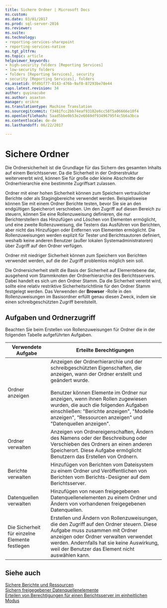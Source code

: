 ```yaml
---
title: Sichere Ordner | Microsoft Docs
ms.custom: 
ms.date: 03/01/2017
ms.prod: sql-server-2016
ms.reviewer: 
ms.suite: 
ms.technology:
- reporting-services-sharepoint
- reporting-services-native
ms.tgt_pltfrm: 
ms.topic: article
helpviewer_keywords:
- high-security folders [Reporting Services]
- low-security folders
- folders [Reporting Services], security
- security [Reporting Services], folders
ms.assetid: 0fd91f77-0143-476b-9af0-87293be78e44
caps.latest.revision: 34
author: guyinacube
ms.author: asaxton
manager: erikre
ms.translationtype: Machine Translation
ms.sourcegitcommit: f3481fcc2bb74eaf93182e6cc58f5a06666e10f4
ms.openlocfilehash: 5aad5bbe0b53e2e6669df93496795f4c5b6a3bca
ms.contentlocale: de-de
ms.lasthandoff: 06/22/2017

---
```

# <a name="secure-folders"></a>Sichere Ordner
  Die Ordnersicherheit ist die Grundlage für das Sichern des gesamten Inhalts auf einem Berichtsserver. Da die Sicherheit in der Ordnerstruktur weitervererbt wird, können Sie für große oder kleine Abschnitte der Ordnerhierarchie eine bestimmte Zugriffsart zulassen.  
  
 Ordner mit einer hohen Sicherheit können zum Speichern vertraulicher Berichte oder als Stagingbereiche verwendet werden. Beispielsweise können Sie mit einem Ordner Berichte testen, bevor Sie sie an den endgültigen Speicherort verschieben. Um den Zugriff auf diesen Bereich zu steuern, können Sie eine Rollenzuweisung definieren, die nur Berichterstellern das Hinzufügen und Löschen von Elementen ermöglicht, und eine zweite Rollenzuweisung, die Testern das Ausführen von Berichten, aber nicht das Hinzufügen oder Entfernen von Elementen ermöglicht. Die Rollenzuweisungen werden explizit für Tester und Berichtsautoren definiert, weshalb keine anderen Benutzer (außer lokalen Systemadministratoren) über Zugriff auf den Ordner verfügen.  
  
 Ordner mit niedriger Sicherheit können zum Speichern von Berichten verwendet werden, auf die der Zugriff problemlos möglich sein soll.  
  
 Die Ordnersicherheit stellt die Basis der Sicherheit auf Elementebene dar, ausgehend vom Stammknoten der Ordnerhierarchie des Berichtsservers. Dabei handelt es sich um den Ordner Stamm. Da die Sicherheit vererbt wird, sollte eine relativ restriktive Sicherheitsrichtlinie für den Ordner Stamm festgelegt werden. Das Verwenden der **Browser** -Rolle in den Rollenzuweisungen im Basisordner erfüllt genau diesen Zweck, indem sie einen schreibgeschützten Zugriff bereitstellt.  
  
## <a name="tasks-and-folder-access"></a>Aufgaben und Ordnerzugriff  
 Beachten Sie beim Erstellen von Rollenzuweisungen für Ordner die in der folgenden Tabelle aufgeführten Aufgaben.  
  
|Verwendete Aufgabe|Erteilte Berechtigungen|  
|----------------------|---------------------------|  
|Ordner anzeigen|Anzeigen der Ordnerhierarchie und der schreibgeschützten Eigenschaften, die anzeigen, wann der Ordner erstellt und geändert wurde.<br /><br /> Benutzer können Elemente im Ordner nur anzeigen, wenn ihnen Rollen zugewiesen wurden, die auch die folgenden Aufgaben einschließen: "Berichte anzeigen", "Modelle anzeigen", "Ressourcen anzeigen" und "Datenquellen anzeigen".|  
|Ordner verwalten|Anzeigen von Ordnereigenschaften, Ändern des Namens oder der Beschreibung oder Verschieben des Ordners an einen anderen Speicherort. Diese Aufgabe ermöglicht Benutzern das Erstellen von Ordnern.|  
|Berichte verwalten|Hinzufügen von Berichten vom Dateisystem zu einem Ordner und Veröffentlichen von Berichten vom Berichts-Designer auf dem Berichtsserver.|  
|Datenquellen verwalten|Hinzufügen von neuen freigegebenen Datenquellenelementen zu einem Ordner und Ändern von vorhandenen freigegebenen Datenquellen.|  
|Die Sicherheit für einzelne Elemente festlegen|Erstellen und Ändern von Rollenzuweisungen, die den Zugriff auf den Ordner steuern. Diese Aufgabe muss zusammen mit Ordner anzeigen oder Ordner verwalten verwendet werden. Andernfalls hat sie keine Auswirkung, weil der Benutzer das Element nicht auswählen kann.|  
  
## <a name="see-also"></a>Siehe auch  
 [Sichere Berichte und Ressourcen](../../reporting-services/security/secure-reports-and-resources.md)   
 [Sichern freigegebener Datenquellenelemente](../../reporting-services/security/secure-shared-data-source-items.md)   
 [Erteilen von Berechtigungen für einen Berichtsserver im einheitlichen Modus](../../reporting-services/security/granting-permissions-on-a-native-mode-report-server.md)  
  
  
